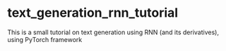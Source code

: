 # text_generation_rnn_tutorial
This is a small tutorial on text generation using RNN (and its derivatives), using PyTorch framework
